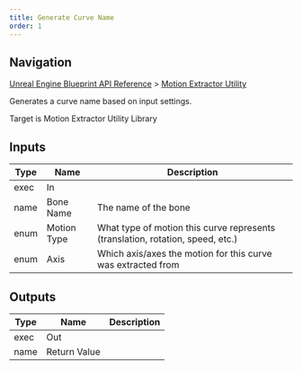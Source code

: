 ```yaml
---
title: Generate Curve Name
order: 1
---
```

## Navigation

[Unreal Engine Blueprint API Reference](https://dev.epicgames.com/documentation/en-us/unreal-engine/BlueprintAPI) > [Motion Extractor Utility](https://dev.epicgames.com/documentation/en-us/unreal-engine/BlueprintAPI/MotionExtractorUtility)

Generates a curve name based on input settings.

Target is Motion Extractor Utility Library

## Inputs

| Type | Name | Description |
| --- | --- | --- |
| exec | In |  |
| name | Bone Name | The name of the bone |
| enum | Motion Type | What type of motion this curve represents (translation, rotation, speed, etc.) |
| enum | Axis | Which axis/axes the motion for this curve was extracted from |

## Outputs

| Type | Name | Description |
| --- | --- | --- |
| exec | Out |  |
| name | Return Value |  |
